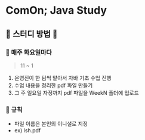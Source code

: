 # ComOn; Java Study

## 🌼 스터디 방법 🌼

### 📌 매주 화요일마다

> 11 ~ 1

1. 운영진이 한 팀씩 맡아서 자바 기초 수업 진행
2. 수업 내용을 정리한 pdf 파일 만들기
3. 그 주 일요일 자정까지 pdf 파일을 WeekN 폴더에 업로드

### 📌 규칙

- 파일 이름은 본인의 이니셜로 지정
- ex) lsh.pdf

